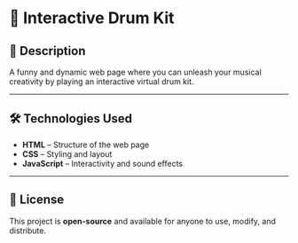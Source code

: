 # 🥁 Interactive Drum Kit

## 🎵 Description

A funny and dynamic web page where you can unleash your musical creativity by playing an interactive virtual drum kit.

---

## 🛠️ Technologies Used  

- **HTML** – Structure of the web page  
- **CSS** – Styling and layout  
- **JavaScript** – Interactivity and sound effects  

---

## 📜 License  

This project is **open-source** and available for anyone to use, modify, and distribute.


